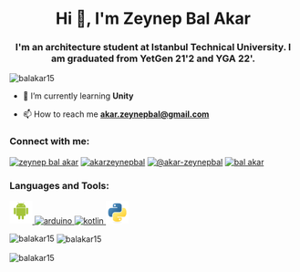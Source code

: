 <h1 align="center">Hi 👋, I'm Zeynep Bal Akar</h1>
<h3 align="center">I'm an architecture student at Istanbul Technical University. I am graduated from YetGen 21'2 and YGA 22'. </h3>

<p align="left"> <img src="https://komarev.com/ghpvc/?username=balakar15&label=Profile%20views&color=0e75b6&style=flat" alt="balakar15" /> </p>

- 🌱 I’m currently learning **Unity**

- 📫 How to reach me **akar.zeynepbal@gmail.com**

<h3 align="left">Connect with me:</h3>
<p align="left">
<a href="https://linkedin.com/in/zeynep bal akar" target="blank"><img align="center" src="https://raw.githubusercontent.com/rahuldkjain/github-profile-readme-generator/master/src/images/icons/Social/linked-in-alt.svg" alt="zeynep bal akar" height="30" width="40" /></a>
<a href="https://instagram.com/akarzeynepbal" target="blank"><img align="center" src="https://raw.githubusercontent.com/rahuldkjain/github-profile-readme-generator/master/src/images/icons/Social/instagram.svg" alt="akarzeynepbal" height="30" width="40" /></a>
<a href="https://medium.com/@akar-zeynepbal" target="blank"><img align="center" src="https://raw.githubusercontent.com/rahuldkjain/github-profile-readme-generator/master/src/images/icons/Social/medium.svg" alt="@akar-zeynepbal" height="30" width="40" /></a>
<a href="https://www.youtube.com/c/bal akar" target="blank"><img align="center" src="https://raw.githubusercontent.com/rahuldkjain/github-profile-readme-generator/master/src/images/icons/Social/youtube.svg" alt="bal akar" height="30" width="40" /></a>
</p>

<h3 align="left">Languages and Tools:</h3>
<p align="left"> <a href="https://developer.android.com" target="_blank" rel="noreferrer"> <img src="https://raw.githubusercontent.com/devicons/devicon/master/icons/android/android-original-wordmark.svg" alt="android" width="40" height="40"/> </a> <a href="https://www.arduino.cc/" target="_blank" rel="noreferrer"> <img src="https://cdn.worldvectorlogo.com/logos/arduino-1.svg" alt="arduino" width="40" height="40"/> </a> <a href="https://kotlinlang.org" target="_blank" rel="noreferrer"> <img src="https://www.vectorlogo.zone/logos/kotlinlang/kotlinlang-icon.svg" alt="kotlin" width="40" height="40"/> </a> <a href="https://www.python.org" target="_blank" rel="noreferrer"> <img src="https://raw.githubusercontent.com/devicons/devicon/master/icons/python/python-original.svg" alt="python" width="40" height="40"/> </a> </p>

<p><img align="left" src="https://github-readme-stats.vercel.app/api/top-langs?username=balakar15&show_icons=true&locale=en&layout=compact" alt="balakar15" /></p>

<p>&nbsp;<img align="center" src="https://github-readme-stats.vercel.app/api?username=balakar15&show_icons=true&locale=en" alt="balakar15" /></p>

<p><img align="center" src="https://github-readme-streak-stats.herokuapp.com/?user=balakar15&" alt="balakar15" /></p>
